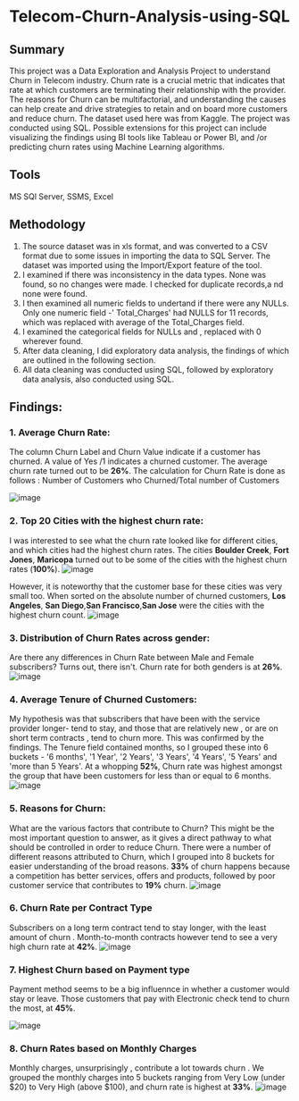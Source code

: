 # Telecom-Churn-Analysis-using-SQL

## Summary
This project was a Data Exploration and Analysis Project to understand Churn in Telecom industry. Churn rate is a crucial metric that indicates that rate at which customers are terminating their relationship with the provider. The reasons for Churn can be multifactorial, and understanding the causes can help create and drive strategies to retain and on board more customers and reduce churn.
The dataset used here was from Kaggle. The project was conducted using SQL. Possible extensions for this project can include visualizing the findings using BI tools like Tableau or Power BI, and /or predicting churn rates using Machine Learning algorithms.

## Tools 
MS SQl Server, SSMS, Excel

## Methodology
1. The source dataset was in xls format, and was converted to a CSV format due to some issues in importing the data to SQL Server. The dataset was imported using the Import/Export feature of the tool.
2. I examined if there was inconsistency in the data types. None was found, so no changes were made. I checked for duplicate records,a nd none were found.
3. I then examined all numeric fields to undertand if there were any NULLs. Only one numeric field -' Total_Charges' had NULLS for 11 records, which was replaced with average of the Total_Charges field.
4. I examined the categorical fields for NULLs and , replaced with 0 wherever found.
5. After data cleaning, I did exploratory data analysis, the findings of which are outlined in the following section.   
6. All data cleaning was conducted using SQL, followed by exploratory data analysis, also conducted using SQL.

## Findings:

### 1.	Average Churn Rate:

 The column Churn Label and Churn Value indicate if a customer has churned. A value of Yes /1 indicates a churned customer. The average churn rate turned out to be **26%**.
 The calculation for Churn Rate is done as follows : Number of Customers who Churned/Total number of Customers
 
 ![image](https://github.com/Debduti/Telecom-Churn-Analysis-using-SQL/assets/58540839/c070c52d-a190-4a0e-9306-d523a1877faa)
 
### 2.	Top 20 Cities with the highest churn rate:
 
 I was interested to see what the churn rate looked like for different cities, and which cities had the highest churn rates. The cities **Boulder Creek**, **Fort Jones**, **Maricopa** 
 turned out to be some of the cities with the highest churn rates (**100%**). 
 ![image](https://github.com/Debduti/Telecom-Churn-Analysis-using-SQL/assets/58540839/c2c99955-5b28-4f8c-b046-b5bbcf9bc05e)
 
 However, it is noteworthy that the customer base for these cities was very small too. When sorted on the absolute number of churned customers, **Los Angeles**, **San Diego**,**San 
 Francisco**,**San Jose** were the cities with the highest churn count.
 ![image](https://github.com/Debduti/Telecom-Churn-Analysis-using-SQL/assets/58540839/34a10acf-5e73-4f25-ab97-3efb8b6456e6)


### 3.	Distribution of Churn Rates across gender:
Are there any differences in Churn Rate between Male and Female subscribers? Turns out, there isn't. Churn rate for both genders is at **26%**.
![image](https://github.com/Debduti/Telecom-Churn-Analysis-using-SQL/assets/58540839/4ffefa12-d64a-4e35-8960-60e8aad73989)

### 4. Average Tenure of Churned Customers:
My hypothesis was that subscribers that have been with the service provider longer- tend to stay, and those that are relatively new , or are on short term contracts , tend to churn more.
This was confirmed by the findings. The Tenure field contained months, so I grouped these into 6 buckets - '6 months', '1 Year', '2 Years', '3 Years', '4 Years', '5 Years' and 'more than 5 Years'. At a whopping **52%**, Churn rate was highest amongst the group that have been customers for less than or equal to 6 months.
![image](https://github.com/Debduti/Telecom-Churn-Analysis-using-SQL/assets/58540839/3a84a2ab-eb79-49b4-8816-9eb4a9b30ad4)

### 5.	Reasons for Churn:

What are the various factors that contribute to Churn? This might be the most important question to answer, as it gives a direct pathway to what should be controlled in order to reduce Churn. There were a number of different reasons attributed to Churn, which I grouped into 8 buckets for easier understanding of the broad reasons. **33%** of churn happens because a competition has better services, offers and products, followed by poor customer service that contributes to **19%** churn. 
![image](https://github.com/Debduti/Telecom-Churn-Analysis-using-SQL/assets/58540839/1e63096b-b4cb-460a-9a78-9566c3925882)
 
### 6.	Churn Rate per Contract Type

Subscribers on a long term contract tend to stay longer, with the least amount of churn . Month-to-month contracts however tend to see a very high churn rate at **42%**.
![image](https://github.com/Debduti/Telecom-Churn-Analysis-using-SQL/assets/58540839/7aaa2f7f-5f93-40d0-bd48-d5f83dd0ec17)


### 7.	Highest Churn based on Payment type 

Payment method seems to be a big influennce in whether a customer would stay or leave. Those customers that pay with Electronic check tend to churn the most, at **45%**.

![image](https://github.com/Debduti/Telecom-Churn-Analysis-using-SQL/assets/58540839/3b469e10-81d7-4cd1-bc44-e02adc92ad46)


### 8.	Churn Rates based on Monthly Charges	

Monthly charges, unsurprisingly , contribute a lot towards churn . We grouped the monthly charges into 5 buckets ranging from Very Low (under $20) to Very High (above $100), and churn rate is highest at **33%**.
![image](https://github.com/Debduti/Telecom-Churn-Analysis-using-SQL/assets/58540839/ac63e1a7-abfb-4aa9-8d39-800d2292fb8c)


